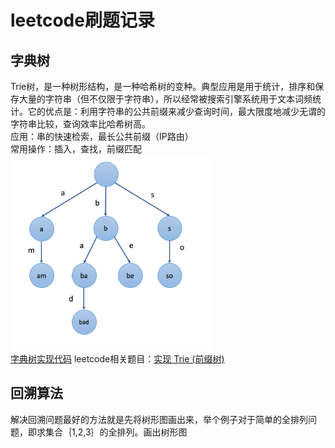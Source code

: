# leetcode刷题记录

## 字典树
Trie树，是一种树形结构，是一种哈希树的变种。典型应用是用于统计，排序和保存大量的字符串（但不仅限于字符串），所以经常被搜索引擎系统用于文本词频统计。它的优点是：利用字符串的公共前缀来减少查询时间，最大限度地减少无谓的字符串比较，查询效率比哈希树高。  
应用：串的快速检索，最长公共前缀（IP路由）  
常用操作：插入，查找，前缀匹配 
![字典树](images/字典树.png)  
[字典树实现代码](字典树(Trie)/实现字典树.py) 
leetcode相关题目：[实现 Trie (前缀树)](https://leetcode-cn.com/problems/implement-trie-prefix-tree/)  


## 回溯算法

解决回溯问题最好的方法就是先将树形图画出来，举个例子对于简单的全排列问题，即求集合｛1,2,3｝的全排列。画出树形图  

